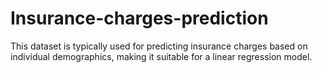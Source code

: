 # Insurance-charges-prediction
This dataset is typically used for predicting insurance charges based on individual demographics, making it suitable for a linear regression model. ​​
